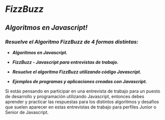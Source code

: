 # **_FizzBuzz_**

## **_Algoritmos en Javascript!_**

### **_Resuelve el Algoritmo FizzBuzz de 4 formas distintas:_**

- **_Algoritmos en Javascript._**
  
- **_FizzBuzz - Javascript para entrevistas de trabajo._**
  
- **_Resuelve el algoritmo FizzBuzz utilizando código Javascript._**
  
- **_Ejemplos de programas y aplicaciones creadas con Javascript._**

Si estás pensando en participar en una entrevista de trabajo para un puesto de desarrollo y programación utilizando Javascript, entonces debes aprender y practicar las respuestas para los distintos algoritmos y desafíos que suelen aparecer en estas entrevistas de trabajo para perfiles Junior o Senior de Javascript. 
